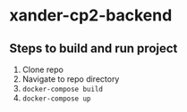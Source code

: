# xander-cp2-backend

## Steps to build and run project

1. Clone repo
2. Navigate to repo directory
3. `docker-compose build`
4. `docker-compose up`
